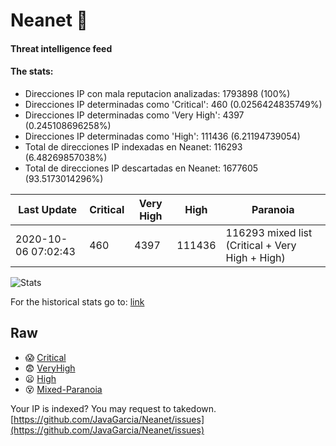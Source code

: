 # Neanet :hocho:
#### Threat intelligence feed
#### The stats:

- Direcciones IP con mala reputacion analizadas: 1793898 (100%)
- Direcciones IP determinadas como 'Critical':  460 (0.0256424835749%)
- Direcciones IP determinadas como 'Very High':  4397 (0.245108696258%)
- Direcciones IP determinadas como 'High':  111436 (6.21194739054)
- Total de direcciones IP indexadas en Neanet:  116293 (6.48269857038%)
- Total de direcciones IP descartadas en Neanet:  1677605 (93.5173014296%)

| Last Update | Critical | Very High | High | Paranoia |
| --- | --- | --- | --- | --- |
| 2020-10-06 07:02:43 | 460 | 4397 | 111436 | 116293 mixed list (Critical + Very High + High)|

![Stats](https://docs.google.com/spreadsheets/d/e/2PACX-1vSnaNMIXVabIpDJjufMlzH7poXnshF3mgd8Is1g9ytUEzVsP5my4Trn8f-xkoLLQ38xpL3HtmUexLo6/pubchart?oid=501124687&format=image)

For the historical stats go to: [link](/stats.csv)
## Raw
- :scream: [Critical](https://raw.githubusercontent.com/JavaGarcia/Neanet/master/blacklists/neanet_critical.txt)
- :fearful: [VeryHigh](https://raw.githubusercontent.com/JavaGarcia/Neanet/master/blacklists/neanet_veryHigh.txtt)
- :frowning: [High](https://raw.githubusercontent.com/JavaGarcia/Neanet/master/blacklists/neanet_high.txt)
- :dizzy_face: [Mixed-Paranoia](https://raw.githubusercontent.com/JavaGarcia/Neanet/master/blacklists/neanet_all.txt)


Your IP is indexed? You may request to takedown. [https://github.com/JavaGarcia/Neanet/issues](https://github.com/JavaGarcia/Neanet/issues)


































































































































































































































































































































































































































































































































































































































































































































































































































































































































































































































































































































































































































































































